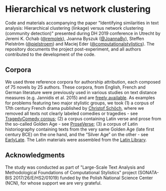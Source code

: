 # Hierarchical vs network clustering
Code and materials accompanying the paper "Identifying similarities in text analysis: Hierarchical clustering (linkage) versus network clustering (community detection)" presented during DH 2019 conference in Utrecht by Jeremi K. Ochab ([@remolek](https://github.com/remolek)), Joanna Byszuk ([@JoannaBy](https://github.com/JoannaBy)), Steffen Pielström ([@pielstroem](https://github.com/pielstroem)) and Maciej Eder ([@computationalstylistics](https://github.com/computationalstylistics)). The repository documents the project post-experiment, and all authors contributed to the development of the code.

## Corpora
We used three reference corpora for authorship attribution, each composed of 75 novels by 25 authors. These corpora, from English, French and German literature were previously used in various studies on text distance measures (e.g. Jannidis et al. 2015) and are [freely available](https://github.com/cophi-wue/refcor).
As examples for problems featuring two major stylistic groups, we took (1) a corpus of 17th century French drama published by [Christof Schöch](https://github.com/cligs/textbox/), where we removed all texts not clearly labeled comedies or tragedies - see [TragedyComedy corpus](https://github.com/JoannaBy/hierarchical-vs-network-clustering/tree/master/corpora/TragedyComedy); (2) a corpus containing Latin verse and prose from the so-called Golden Age - see [ProseVerse](https://github.com/JoannaBy/hierarchical-vs-network-clustering/tree/master/corpora/ProseVerse); (3) a corpus of Latin historiography containing texts from the very same Golden Age (late first century BCE) on the one hand, and the “Silver Age” on the other - see [EarlyLate](https://github.com/JoannaBy/hierarchical-vs-network-clustering/tree/master/corpora/EarlyLate). The Latin materials were assembled from the [Latin Library](http://www.thelatinlibrary.com/).
## Acknowledgments
The study was conducted as part of "Large-Scale Text Analysis and Methodological Foundations of Computational Stylistics" project (SONATA-BIS 2017/26/E/HS2/01019) funded by the Polish National Science Center (NCN), for whose support we are very grateful.
